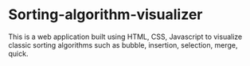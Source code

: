# Sorting-algorithm-visualizer
This is a web application built using HTML, CSS, Javascript to visualize classic sorting algorithms such as bubble, insertion, selection, merge, quick.
